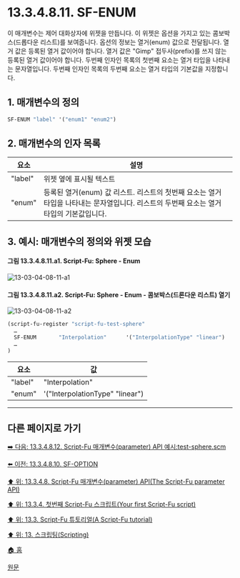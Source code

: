 # 13.3.4.8.11. SF-ENUM
이 매개변수는 제어 대화상자에 위젯을 만듭니다. 이 위젯은 옵션을 가지고 있는 콤보박스(드롭다운 리스트)를 보여줍니다. 옵션의 정보는 열거(enum) 값으로 전달됩니다. 열거 값은 등록된 열거 값이어야 합니다. 열거 값은 "Gimp" 접두사(prefix)를 쓰지 않는 등록된 열거 값이어야 합니다. 두번째 인자인 목록의 첫번째 요소는 열거 타입을 나타내는 문자열입니다. 두번째 인자인 목록의 두번째 요소는 열거 타입의 기본값을 지정합니다.

## 1. 매개변수의 정의

```scheme
SF-ENUM "label" '("enum1" "enum2")
```

## 2. 매개변수의 인자 목록

|요소|설명|
|---|---|
|"label"|위젯 옆에 표시될 텍스트|
|"enum"|등록된 열거(enum) 값 리스트. 리스트의 첫번째 요소는 열거 타입을 나타내는 문자열입니다. 리스트의 두번째 요소는 열거 타입의 기본값입니다.|

## 3. 예시: 매개변수의 정의와 위젯 모습
#### 그림 13.3.4.8.11.a1. Script-Fu: Sphere - Enum
![13-03-04-08-11-a1](https://github.com/wonder13662/gimp/assets/15767104/02169a4b-c725-45e5-a69d-8fa87f44972d)

#### 그림 13.3.4.8.11.a2. Script-Fu: Sphere - Enum - 콤보박스(드론다운 리스트) 열기
![13-03-04-08-11-a2](https://github.com/wonder13662/gimp/assets/15767104/9c70350c-24cb-4df6-b583-a6f6ec6933ea)

```scheme
(script-fu-register "script-fu-test-sphere"
  …
  SF-ENUM       "Interpolation"      '("InterpolationType" "linear")
  …
)
```

|요소|값|
|---|---|
|"label"|"Interpolation"|
|"enum"|'("InterpolationType" "linear")|

***

## 다른 페이지로 가기

[➡️ 다음: 13.3.4.8.12. Script-Fu 매개변수(parameter) API 예시:test-sphere.scm](./13-03-04-08-12-script_fu_example_test_sphere.md)

[⬅️ 이전: 13.3.4.8.10. SF-OPTION](./13-03-04-08-10-sf_option.md)

[⬆️ 위: 13.3.4.8. Script-Fu 매개변수(parameter) API(The Script-Fu parameter API)](./13-03-04-08-00-the_script_fu_parameter_api.md)

[⬆️ 위: 13.3.4. 첫번째 Script-Fu 스크립트(Your first Script-Fu script)](./13-03-04-00-your-first-script-fu-script.md)

[⬆️ 위: 13.3. Script-Fu 튜토리얼(A Script-Fu tutorial)](./13-03-00-a-script-fu-tutorial.md)

[⬆️ 위: 13. 스크립팅(Scripting)](./13-00-scripting.md)

[🏠 홈](./00-home.md)

[원문](https://docs.gimp.org/2.10/ko/gimp-using-script-fu-tutorial-first-script.html#gimp-using-script-fu-api)